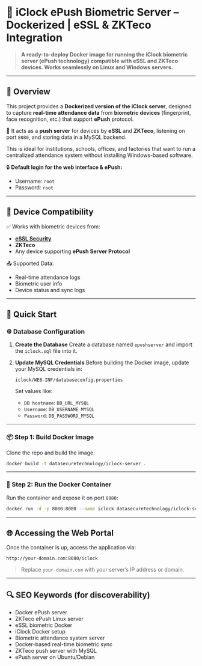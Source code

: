# 🧠 iClock ePush Biometric Server – Dockerized | eSSL & ZKTeco Integration

> **A ready-to-deploy Docker image for running the iClock biometric server (ePush technology) compatible with eSSL and ZKTeco devices. Works seamlessly on Linux and Windows servers.**

---

## 📄 Overview

This project provides a **Dockerized version of the iClock server**, designed to capture **real-time attendance data** from **biometric devices** (fingerprint, face recognition, etc.) that support **ePush** protocol.

🔌 It acts as a **push server** for devices by **eSSL** and **ZKTeco**, listening on port `8080`, and storing data in a MySQL backend.

This is ideal for institutions, schools, offices, and factories that want to run a centralized attendance system without installing Windows-based software.

🔒 **Default login for the web interface & ePush:**

- Username: `root`
- Password: `root`

---

## 🔧 Device Compatibility

✅ Works with biometric devices from:

- [**eSSL Security**](https://www.esslsecurity.com)
- **ZKTeco**
- Any device supporting **ePush Server Protocol**

📤 Supported Data:

- Real-time attendance logs
- Biometric user info
- Device status and sync logs

---

## 🚀 Quick Start

### ⚙️ Database Configuration

1. **Create the Database**
   Create a database named `epushserver` and import the `iclock.sql` file into it.

2. **Update MySQL Credentials**
   Before building the Docker image, update your MySQL credentials in:

   ```
   iclock/WEB-INF/databaseconfig.properties
   ```

   Set values like:

   - `DB hostname`: `DB_URL_MYSQL`
   - `Username`: `DB_USERNAME_MYSQL`
   - `Password`: `DB_PASSWORD_MYSQL`

---

### 📦 Step 1: Build Docker Image

Clone the repo and build the image:

```bash
docker build -t datasecuretechnology/iclock-server .
```

---

### 🏃 Step 2: Run the Docker Container

Run the container and expose it on port `8080`:

```bash
docker run -d -p 8080:8080 --name iclock datasecuretechnology/iclock-server
```

---

## 🌐 Accessing the Web Portal

Once the container is up, access the application via:

```
http://your-domain.com:8080/iclock
```

> Replace `your-domain.com` with your server’s IP address or domain.

---

## 🔍 SEO Keywords (for discoverability)

- Docker ePush server
- ZKTeco ePush Linux server
- eSSL biometric Docker
- iClock Docker setup
- Biometric attendance system server
- Docker-based real-time biometric sync
- ZKTeco push server with MySQL
- ePush server on Ubuntu/Debian
